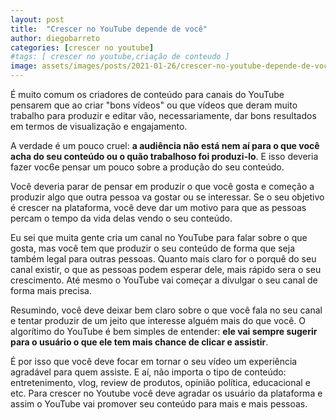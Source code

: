 ```yaml
---
layout: post
title:  "Crescer no YouTube depende de você"
author: diegobarreto
categories: [crescer no youtube]
#tags: [ crescer no youtube,criação de conteudo ]
image: assets/images/posts/2021-01-26/crescer-no-youtube-depende-de-voce-01.jpg
---
```


É muito comum os criadores de conteúdo para canais do YouTube pensarem que ao criar "bons vídeos" ou que vídeos que deram muito trabalho para produzir e editar vão, necessariamente, dar bons resultados em termos de visualização e engajamento.

A verdade é um pouco cruel: **a audiência não está nem aí para o que você acha do seu conteúdo ou o quão trabalhoso foi produzi-lo**. E isso deveria fazer voc6e pensar um pouco sobre a produção do seu conteúdo.

Você deveria parar de pensar em produzir o que você gosta e começão a produzir algo que outra pessoa va gostar ou se interessar. Se o seu objetivo é crescer na plataforma, você deve dar um motivo para que as pessoas percam o tempo da vida delas vendo o seu conteúdo.

Eu sei que muita gente cria um canal no YouTube para falar sobre o que gosta, mas você tem que produzir o seu conteúdo de forma que seja também legal para outras pessoas. Quanto mais claro for o porquê do seu canal existir, o que as pessoas podem esperar dele, mais rápido sera o seu crescimento. Até mesmo o YouTube vai começar a divulgar o seu canal de forma mais precisa.

Resumindo, você deve deixar bem claro sobre o que você fala no seu canal e tentar produzir de um jeito que interesse alguém mais do que você. O algorítimo do YouTube é bem simples de entender: **ele vai sempre sugerir para o usuário o que ele tem mais chance de clicar e assistir**.

É por isso que você deve focar em tornar o seu vídeo um experiência agradável para quem assiste. E aí, não importa o tipo de conteúdo: entretenimento, vlog, review de produtos, opinião política, educacional e etc. Para crescer no Youtube você deve agradar os usuário da plataforma e assim o YouTube vai promover seu conteúdo para mais e mais pessoas.